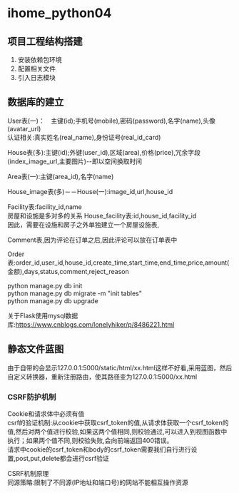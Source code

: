 # ihome_python04

##  项目工程结构搭建

1. 安装依赖包环境    
2. 配置相关文件    
3. 引入日志模块    

## 数据库的建立    
User表(一)：　主键(id);手机号(mobile),密码(password),名字(name),头像(avatar_url)  
认证相关:真实姓名(real_name),身份证号(real_id_card)    

House表(多):主键(id);外键(user_id),区域(area),价格(price),冗余字段(index_image_url,主要图片)--即以空间换取时间   

Area表(一):主键(area_id),名字(name)

House_image表(多)－－House(一):image_id,url,house_id     

Facility表:facility_id,name    
房屋和设施是多对多的关系
House_facility表:id,house_id,facility_id   
因此，需要在设施和房子之外单独建立一个房屋设施表,     

Comment表,因为评论在订单之后,因此评论可以放在订单表中    

Order表:order_id,user_id,house_id,create_time,start_time,end_time,price,amount(金额),days,status,comment,reject_reason

python manage.py db init    
python manage.py db migrate -m "init tables"    
python manage.py db upgrade

关于Flask使用mysql数据库:https://www.cnblogs.com/lonelyhiker/p/8486221.html    

## 静态文件蓝图    
由于自带的会显示127.0.0.1:5000/static/html/xx.html这样不好看,采用蓝图，然后自定义转换器，重新注册路由，使其路径变为127.0.0.1:5000/xx.html    

### CSRF防护机制   
Cookie和请求体中必须有值  
csrf的验证机制:从cookie中获取csrf_token的值,从请求体获取一个csrf_token的值,然后对两个值进行校验,如果这两个值相同,则校验通过,可以进入到视图函数中执行；如果两个值不同,则校验失败,会向前端返回400错误。    
请求中cookie的csrf_token和body的csrf_token需要我们自行进行设置,post,put,delete都会进行csrf验证     

CSRF机制原理    
同源策略:限制了不同源(IP地址和端口号)的网站不能相互操作资源
